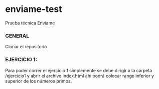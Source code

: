 # enviame-test
Prueba técnica Envíame

### GENERAL

Clonar el repositorio

### EJERCICIO 1: 

Para poder correr el ejercicio 1 simplemente se debe dirigir a la carpeta /ejercicio1 y abrir el archivo index.html ahí podrá colocar rango inferior y superior de los números primos.




